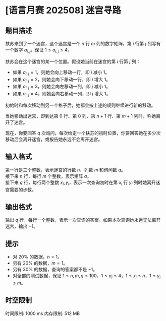 # [语言月赛 202508] 迷宫寻路

## 题目描述


扶苏来到了一个迷宫，这个迷宫是一个 $n$ 行 $m$ 列的数字矩阵，第 $i$ 行第 $j$ 列写有一个数字 $a_{i,j}$。保证 $1 \leq a_{i,j} \leq 4$。

扶苏会在这个迷宫的某一个位置。假设她当前在迷宫的第 $i$ 行第 $j$ 列：

- 如果 $a_{i,j} = 1$，则她会向上移动一行，即 $i$ 减小 $1$。
- 如果 $a_{i,j} = 2$，则她会向下移动一行，即 $i$ 增大 $1$。
- 如果 $a_{i,j} = 3$，则她会向左移动一列，即 $j$ 减小 $1$。
- 如果 $a_{i,j} = 4$，则她会向右移动一列，即 $j$ 增大 $1$。

初始时和每次移动到另一个格子后，她都会按上述的规则继续进行新的移动。

当她移动出迷宫，即到达第 $0$ 行、第 $0$ 列、第 $n+1$ 行、第 $m+1$ 列时，称她离开了迷宫。

现在，你要回答 $q$ 次询问，每次给定一个扶苏的初时位置，你要回答她在多少次移动后会离开迷宫，或报告她永远不会离开迷宫。

## 输入格式


第一行是三个整数，表示迷宫的行数 $n$、列数 $m$ 和询问数 $q$。  
接下来 $n$ 行，每行 $m$ 个整数，表示矩阵 $a$。  
接下来 $q$ 行，每行两个整数 $x_i,y_i$，表示一次查询初时在第 $x_i$ 行 $y_i$ 列时她离开迷宫需要的步数。

## 输出格式


输出 $q$ 行，每行一个整数，表示一次查询的答案。如果本次查询她永远无法离开迷宫，输出 $-1$。

## 提示


- 对 $20\%$ 的数据，$n = 1$。
- 另有 $20\%$ 的数据，$m = 1$。
- 另有 $30\%$ 的数据，查询的答案都不是 $-1$。
- 对全部的测试数据，保证 $1 \leq n, m,q \leq 100$，$1 \leq a_i \leq 4$，$1 \leq x_i \leq n$，$1 \leq y_i \leq m$。

## 时空限制

时间限制: 1000 ms
内存限制: 512 MB
